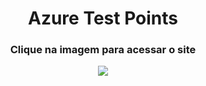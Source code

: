 <h1 align="center">Azure Test Points</h1>
<h3 align="center">Clique na imagem para acessar o site</h3>

<p align="center">
  <a href="https://caioreigot.github.io/azure-test-points" rel="nofollow">
  <img src="https://user-images.githubusercontent.com/62410044/170626368-085d2fa8-4e04-44f8-8954-8dcb4e53c29a.png" />
</p>
